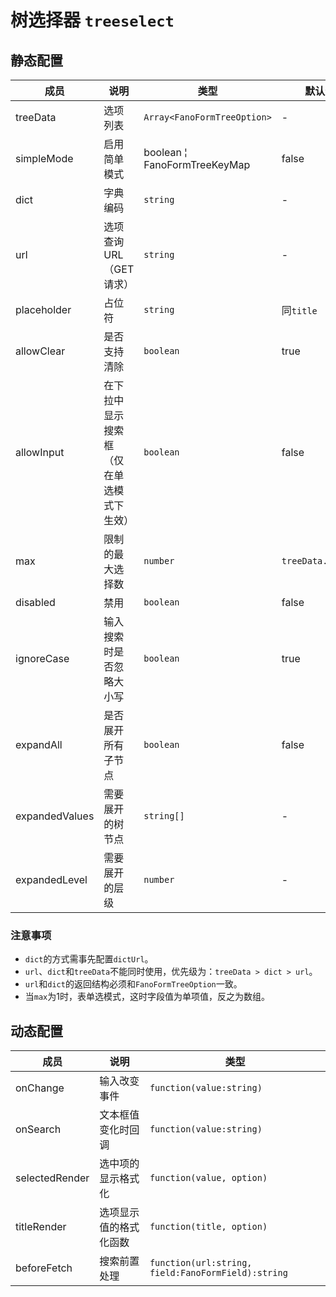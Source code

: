 # 树选择器 `treeselect`

## 静态配置

| 成员 | 说明 | 类型 | 默认值 |
| --- | --- | --- | --- |
| treeData | 选项列表 | `Array<FanoFormTreeOption>` | - |
| simpleMode | 启用简单模式 | boolean &brvbar; FanoFormTreeKeyMap | false |
| dict| 字典编码 | `string` | - |
| url | 选项查询URL（GET请求） | `string` | - |
| placeholder | 占位符 | `string` | 同`title` |
| allowClear | 是否支持清除 | `boolean` | true |
| allowInput | 在下拉中显示搜索框（仅在单选模式下生效） | `boolean` | false |
| max | 限制的最大选择数 | `number` | `treeData.length` |
| disabled | 禁用 | `boolean` | false |
| ignoreCase | 输入搜索时是否忽略大小写 | `boolean` | true |
| expandAll | 是否展开所有子节点 | `boolean` | false |
| expandedValues | 需要展开的树节点 | `string[]` | - |
| expandedLevel | 需要展开的层级 | `number` | - |

### 注意事项

- `dict`的方式需事先配置`dictUrl`。
- `url`、`dict`和`treeData`不能同时使用，优先级为：`treeData > dict > url`。
- `url`和`dict`的返回结构必须和`FanoFormTreeOption`一致。
- 当`max`为1时，表单选模式，这时字段值为单项值，反之为数组。

## 动态配置

| 成员 | 说明 | 类型 |
| --- | --- | --- |
| onChange | 输入改变事件 | `function(value:string)` |
| onSearch | 文本框值变化时回调 | `function(value:string)` |
| selectedRender | 选中项的显示格式化 | `function(value, option)` |
| titleRender | 选项显示值的格式化函数 | `function(title, option)` |
| beforeFetch | 搜索前置处理 | `function(url:string, field:FanoFormField):string` |

